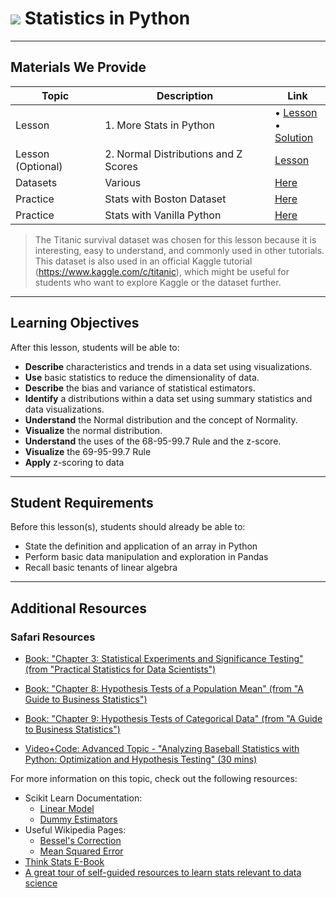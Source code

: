 # ![](https://ga-dash.s3.amazonaws.com/production/assets/logo-9f88ae6c9c3871690e33280fcf557f33.png) Statistics in Python

---

## Materials We Provide

| Topic | Description | Link |
| --- | --- | --- |
| Lesson | 1. More Stats in Python | • [Lesson](./01_stats-in-python.ipynb)<br>• [Solution](./solution-code/01_stats-in-python-solution.ipynb) |
| Lesson (Optional) | 2. Normal Distributions and Z Scores | [Lesson](./02_interpreting-normal-z.ipynb) |
| Datasets | Various | [Here](./datasets) |
| Practice | Stats with Boston Dataset | [Here](./practice/loading-and-describing-data.ipynb) |
| Practice | Stats with Vanilla Python | [Here](./practice/describe-sales-data.ipynb) |


> The Titanic survival dataset was chosen for this lesson because it is interesting, easy to understand, and commonly used in other tutorials. This dataset is also used in an official Kaggle tutorial (https://www.kaggle.com/c/titanic), which might be useful for students who want to explore Kaggle or the dataset further.

---

## Learning Objectives

After this lesson, students will be able to:
- **Describe** characteristics and trends in a data set using visualizations.
- **Use** basic statistics to reduce the dimensionality of data.
- **Describe** the bias and variance of statistical estimators.
- **Identify** a distributions within a data set using summary statistics and data visualizations.
- **Understand** the Normal distribution and the concept of Normality.
- **Visualize** the normal distribution.
- **Understand** the uses of the 68-95-99.7 Rule and the z-score.
- **Visualize** the 69-95-99.7 Rule
- **Apply** z-scoring to data

---

## Student Requirements

Before this lesson(s), students should already be able to:
- State the definition and application of an array in Python 
- Perform basic data manipulation and exploration in Pandas
- Recall basic tenants of linear algebra

---

## Additional Resources

### Safari Resources

+ [Book: "Chapter 3: Statistical Experiments and Significance Testing" (from "Practical Statistics for Data Scientists")](https://www.safaribooksonline.com/library/view/practical-statistics-for/9781491952955/ch03.html#Experiments)

+ [Book: "Chapter 8: Hypothesis Tests of a Population Mean" (from "A Guide to Business Statistics")](https://www.safaribooksonline.com/library/view/a-guide-to/9781119138358/c08.xhtml#c8)

+ [Book: "Chapter 9: Hypothesis Tests of Categorical Data" (from "A Guide to Business Statistics")](https://www.safaribooksonline.com/library/view/a-guide-to/9781119138358/c09.xhtml#c9)

+ [Video+Code: Advanced Topic - "Analyzing Baseball Statistics with Python: Optimization and Hypothesis Testing" (30 mins)](https://www.safaribooksonline.com/oriole/analyzing-baseball-statistics-with-python-part-2)


For more information on this topic, check out the following resources:

- Scikit Learn Documentation:
	- [Linear Model](http://scikit-learn.org/stable/modules/linear_model.html)
	- [Dummy Estimators](http://scikit-learn.org/stable/modules/model_evaluation.html#dummy-estimators)
- Useful Wikipedia Pages:
	- [Bessel's Correction](https://en.wikipedia.org/wiki/Bessel%27s_correction)
	- [Mean Squared Error](https://en.wikipedia.org/wiki/Mean_squared_error)
- [Think Stats E-Book](http://greenteapress.com/wp/think-stats-2e/)
- [A great tour of self-guided resources to learn stats relevant to data science](http://machinelearningmastery.com/linear-algebra-machine-learning/) 

